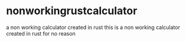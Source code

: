 # nonworkingrustcalculator
a non working calculator created in rust
this is a non working calculator created in rust for no reason 
